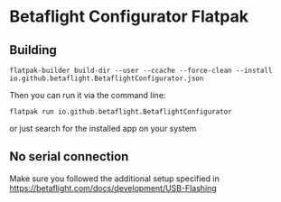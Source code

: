 # Betaflight Configurator Flatpak

## Building

```
flatpak-builder build-dir --user --ccache --force-clean --install io.github.betaflight.BetaflightConfigurator.json
```

Then you can run it via the command line:

```
flatpak run io.github.betaflight.BetaflightConfigurator
```

or just search for the installed app on your system


## No serial connection

Make sure you followed the additional setup specified in https://betaflight.com/docs/development/USB-Flashing

